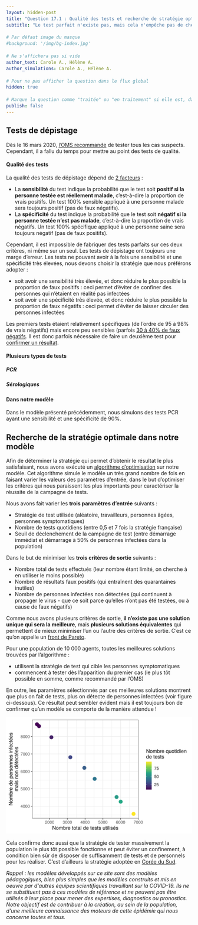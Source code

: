 ```yaml
---
layout: hidden-post
title: "Question 17.1 : Qualité des tests et recherche de stratégie optimale"
subtitle: "Le test parfait n'existe pas, mais cela n'empêche pas de chercher celui qui s'approchera le plus de la perfection. De même, il n'existe pas une stratégie idéale de dépistage, mais on peut quand même chercher la stratégie optimale dans notre situation !"

# Par défaut image du masque
#background: '/img/bg-index.jpg'

# Ne s'affichera pas si vide
author_text: Carole A., Hélène A.
author_simulations: Carole A., Hélène A.

# Pour ne pas afficher la question dans le flux global
hidden: true

# Marque la question comme "traitée" ou "en traitement" si elle est, dans cette ordre, publiée ou non
publish: false
---
```


## Tests de dépistage

Dès le 16 mars 2020, [l’OMS recommande](https://www.who.int/fr/dg/speeches/detail/who-director-general-s-opening-remarks-at-the-media-briefing-on-covid-19---16-march-2020) de tester tous les cas suspects. Cependant, il a fallu du temps pour mettre au point des tests de qualité.


#### Qualité des tests

La qualité des tests de dépistage dépend de [2 facteurs](https://fr.wikipedia.org/wiki/Sensibilit%C3%A9_et_sp%C3%A9cificit%C3%A9)
:

- La **sensibilité** du test indique la probabilité que le test soit **positif si la personne testée est réellement malade**, c’est-à-dire la proportion de vrais positifs. Un test 100% sensible appliqué à une personne malade sera toujours positif (pas de faux négatifs).
- La **spécificité** du test indique la probabilité que le test soit **négatif si la personne testée n’est pas malade**, c’est-à-dire la proportion de vrais négatifs. Un test 100% spécifique appliqué à une personne saine sera toujours négatif (pas de faux positifs).

Cependant, il est impossible de fabriquer des tests parfaits sur ces deux critères, ni même sur un seul. Les tests de dépistage ont toujours une marge d’erreur. Les tests ne pouvant avoir à la fois une sensibilité et une spécificité très élevées, nous devons choisir la stratégie que nous préférons adopter :

- soit avoir une sensibilité très élevée, et donc réduire le plus possible la proportion de faux positifs : ceci permet d’éviter de confiner des personnes qui n’étaient en réalité pas infectées
- soit avoir une spécificité très élevée, et donc réduire le plus possible la proportion de faux négatifs : ceci permet d’éviter de laisser circuler des personnes infectées

Les premiers tests étaient relativement spécifiques (de l’ordre de 95 à 98% de vrais négatifs) mais encore peu sensibles (parfois [30 à 40% de faux négatifs](https://www.rtbf.be/info/societe/detail_covid-19-faux-negatifs-les-tests-pcr-sont-ils-fiables?id=10480461). Il est donc parfois nécessaire de faire un deuxième test pour [confirmer un résultat](https://www.revmed.ch/RMS/2020/RMS-N-689/Performance-du-frottis-nasopharynge-PCR-pour-le-diagnostic-du-Covid-19.-Recommandations-pratiques-sur-la-base-des-premieres-donnees-scientifiques).


#### Plusieurs types de tests
##### PCR



##### Sérologiques




#### Dans notre modèle

Dans le modèle présenté précédemment, nous simulons des tests PCR ayant une sensibilité et une spécificité de 90%. 


## Recherche de la stratégie optimale dans notre modèle

Afin de déterminer la stratégie qui permet d’obtenir le résultat le plus satisfaisant, nous avons exécuté un [algorithme d’optimisation](https://openmole.org/Calibration.html) sur notre modèle. Cet algorithme simule le modèle un très grand nombre de fois en faisant varier les valeurs des paramètres d’entrée, dans le but d’optimiser les critères qui nous paraissent les plus importants pour caractériser la réussite de la campagne de tests.

Nous avons fait varier les **trois paramètres d’entrée** suivants :

- Stratégie de test utilisée (aléatoire, travailleurs, personnes âgées, personnes symptomatiques)
- Nombre de tests quotidiens (entre 0,5 et 7 fois la stratégie française)
- Seuil de déclenchement de la campagne de test (entre démarrage immédiat et démarrage à 50% de personnes infectées dans la population)

Dans le but de minimiser les **trois critères de sortie** suivants :

- Nombre total de tests effectués (leur nombre étant limité, on cherche à en utiliser le moins possible)
- Nombre de résultats faux positifs (qui entraînent des quarantaines inutiles)
- Nombre de personnes infectées non détectées (qui continuent à propager le virus - que ce soit parce qu’elles n’ont pas été testées, ou à cause de faux négatifs)

Comme nous avons plusieurs critères de sortie, **il n’existe pas une solution unique qui sera la meilleure**, mais **plusieurs solutions équivalentes** qui permettent de mieux minimiser l’un ou l’autre des critères de sortie. C’est ce qu’on appelle un [front de Pareto](https://fr.wikipedia.org/wiki/Optimum_de_Pareto).

Pour une population de 10&nbsp;000 agents, toutes les meilleures solutions trouvées par l’algorithme :

- utilisent la stratégie de test qui cible les personnes symptomatiques
- commencent à tester dès l’apparition du premier cas (le plus tôt possible en somme, comme recommandé par l’OMS)

En outre, les paramètres sélectionnés par ces meilleures solutions montrent que plus on fait de tests, plus on détecte de personnes infectées (voir figure ci-dessous). Ce résultat peut sembler évident mais il est toujours bon de confirmer qu’un modèle se comporte de la manière attendue !

<img src="/img/posts/Q17-calib-fr.png" class="half-size">

Cela confirme donc aussi que la stratégie de tester massivement la population le plus tôt possible fonctionne et peut éviter un confinement, à condition bien sûr de disposer de suffisamment de tests et de personnels pour les réaliser. C’est d’ailleurs la stratégie adoptée en [Corée du Sud](https://www.lemonde.fr/international/article/2020/03/20/en-coree-du-sud-des-tests-massifs-pour-endiguer-le-coronavirus_6033800_3210.html).

*Rappel : les modèles développés sur ce site sont des modèles pédagogiques, bien plus simples que les modèles construits et mis en oeuvre par d'autres équipes scientifiques travaillant sur la COVID-19. Ils ne se substituent pas à ces modèles de référence et ne peuvent pas être utilisés à leur place pour mener des expertises, diagnostics ou pronostics. Notre objectif est de contribuer à la création, au sein de la population, d'une meilleure connaissance des moteurs de cette épidémie qui nous concerne toutes et tous.*
